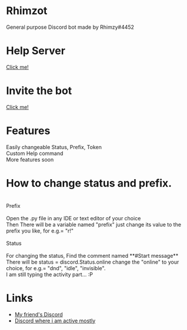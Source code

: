 # Rhimzot
General purpose Discord bot made by Rhimzy#4452<br/>

# Help Server 
[Click me!](https://discord.gg/5ek2huK7gc)
# Invite the bot
[Click me!](https://discord.com/api/oauth2/authorize?client_id=869444651839520778&permissions=3992382662&scope=bot%20applications.commands)

# Features
Easily changeable Status, Prefix, Token <br/> 
Custom Help command <br/>
More features soon <br/>
# How to change status and prefix.
 <br/>
Prefix <br/>
 <br/>
Open the .py file in any IDE or text editor of your choice <br/>
Then There will be a variable named "prefix" just change its value to the prefix you like, for e.g.= "r!" <br/>
 <br/>
Status <br/>
 <br/>
For changing the status, Find the comment named **#Start message**<br/> 
There will be status = discord.Status.online change the "online" to your choice, for e.g.= "dnd", "idle", "invisible". <br/>
I am still typing the activity part... :P <br/>

# Links
* [My friend's Discord](http://discord.fanaticsmp.gq)
* [Discord where i am active mostly](https://dsc.gg/tech18)
